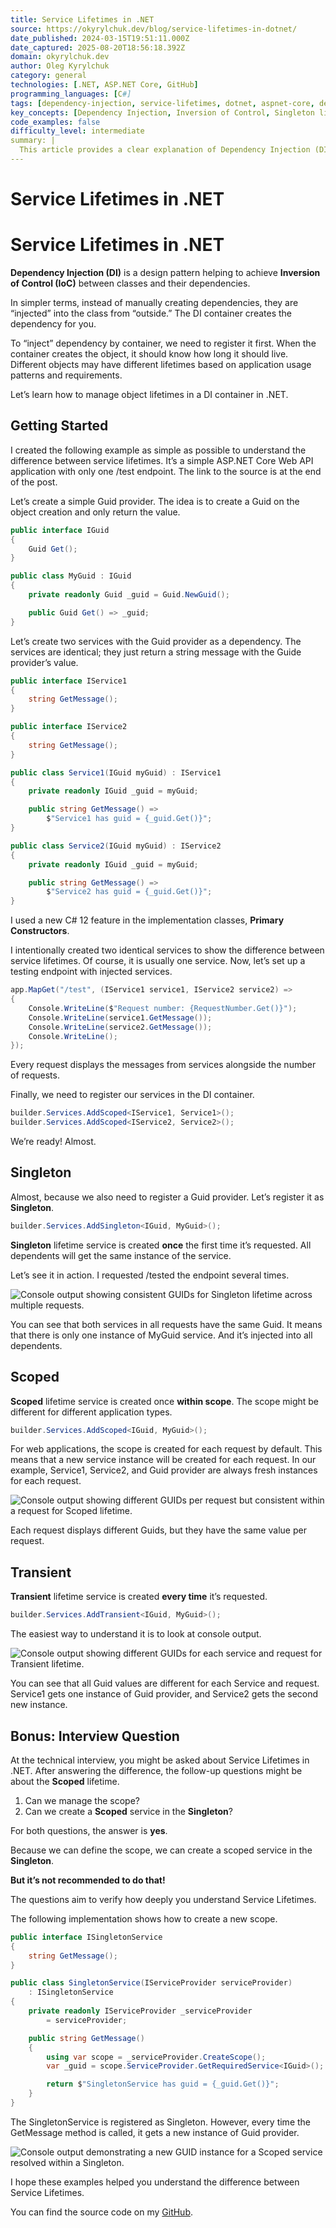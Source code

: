 ```yaml
---
title: Service Lifetimes in .NET
source: https://okyrylchuk.dev/blog/service-lifetimes-in-dotnet/
date_published: 2024-03-15T19:51:11.000Z
date_captured: 2025-08-20T18:56:18.392Z
domain: okyrylchuk.dev
author: Oleg Kyrylchuk
category: general
technologies: [.NET, ASP.NET Core, GitHub]
programming_languages: [C#]
tags: [dependency-injection, service-lifetimes, dotnet, aspnet-core, design-patterns, inversion-of-control, web-api, csharp, object-lifecycle]
key_concepts: [Dependency Injection, Inversion of Control, Singleton lifetime, Scoped lifetime, Transient lifetime, Primary Constructors, Service Provider, Object Lifecycle Management]
code_examples: false
difficulty_level: intermediate
summary: |
  This article provides a clear explanation of Dependency Injection (DI) and Inversion of Control (IoC) within .NET applications. It thoroughly details the three primary service lifetimes—Singleton, Scoped, and Transient—using practical C# code examples in an ASP.NET Core Web API context. The post illustrates how each lifetime impacts object instantiation and provides console output to demonstrate their distinct behaviors. Additionally, it addresses a common technical interview question regarding the creation of scoped services within a singleton, offering a solution while advising against its general use.
---
```

# Service Lifetimes in .NET

# Service Lifetimes in .NET

**Dependency Injection (DI)** is a design pattern helping to achieve **Inversion of Control (IoC)** between classes and their dependencies.

In simpler terms, instead of manually creating dependencies, they are “injected” into the class from “outside.” The DI container creates the dependency for you.

To “inject” dependency by container, we need to register it first. When the container creates the object, it should know how long it should live. Different objects may have different lifetimes based on application usage patterns and requirements.

Let’s learn how to manage object lifetimes in a DI container in .NET.

## Getting Started

I created the following example as simple as possible to understand the difference between service lifetimes. It’s a simple ASP.NET Core Web API application with only one /test endpoint. The link to the source is at the end of the post.

Let’s create a simple Guid provider. The idea is to create a Guid on the object creation and only return the value.

```csharp
public interface IGuid
{
    Guid Get();
}

public class MyGuid : IGuid
{
    private readonly Guid _guid = Guid.NewGuid();

    public Guid Get() => _guid;
}
```

Let’s create two services with the Guid provider as a dependency. The services are identical; they just return a string message with the Guide provider’s value.

```csharp
public interface IService1
{
    string GetMessage();
}

public interface IService2
{
    string GetMessage();
}

public class Service1(IGuid myGuid) : IService1
{
    private readonly IGuid _guid = myGuid;

    public string GetMessage() =>
        $"Service1 has guid = {_guid.Get()}";
}

public class Service2(IGuid myGuid) : IService2
{
    private readonly IGuid _guid = myGuid;

    public string GetMessage() =>
        $"Service2 has guid = {_guid.Get()}";
}
```

I used a new C# 12 feature in the implementation classes, **Primary Constructors**.

I intentionally created two identical services to show the difference between service lifetimes. Of course, it is usually one service.
Now, let’s set up a testing endpoint with injected services.

```csharp
app.MapGet("/test", (IService1 service1, IService2 service2) =>
{
    Console.WriteLine($"Request number: {RequestNumber.Get()}");
    Console.WriteLine(service1.GetMessage());
    Console.WriteLine(service2.GetMessage());
    Console.WriteLine();
});
```

Every request displays the messages from services alongside the number of requests.

Finally, we need to register our services in the DI container.

```csharp
builder.Services.AddScoped<IService1, Service1>();
builder.Services.AddScoped<IService2, Service2>();
```

We’re ready! Almost.

## Singleton

Almost, because we also need to register a Guid provider. Let’s register it as **Singleton**.

```csharp
builder.Services.AddSingleton<IGuid, MyGuid>();
```

**Singleton** lifetime service is created **once** the first time it’s requested. All dependents will get the same instance of the service.

Let’s see it in action. I requested /tested the endpoint several times.

![Console output showing consistent GUIDs for Singleton lifetime across multiple requests.](https://example.com/singleton-output.png)

You can see that both services in all requests have the same Guid. It means that there is only one instance of MyGuid service. And it’s injected into all dependents.

## Scoped

**Scoped** lifetime service is created once **within scope**. The scope might be different for different application types.

```csharp
builder.Services.AddScoped<IGuid, MyGuid>();
```

For web applications, the scope is created for each request by default. This means that a new service instance will be created for each request. In our example, Service1, Service2, and Guid provider are always fresh instances for each request.

![Console output showing different GUIDs per request but consistent within a request for Scoped lifetime.](https://example.com/scoped-output.png)

Each request displays different Guids, but they have the same value per request.

## Transient

**Transient** lifetime service is created **every time** it’s requested.

```csharp
builder.Services.AddTransient<IGuid, MyGuid>();
```

The easiest way to understand it is to look at console output.

![Console output showing different GUIDs for each service and request for Transient lifetime.](https://example.com/transient-output.png)

You can see that all Guid values are different for each Service and request. Service1 gets one instance of Guid provider, and Service2 gets the second new instance.

## Bonus: Interview Question

At the technical interview, you might be asked about Service Lifetimes in .NET. After answering the difference, the follow-up questions might be about the **Scoped** lifetime.

1.  Can we manage the scope?
2.  Can we create a **Scoped** service in the **Singleton**?

For both questions, the answer is **yes**.

Because we can define the scope, we can create a scoped service in the **Singleton**.

**But it’s not recommended to do that!**

The questions aim to verify how deeply you understand Service Lifetimes.

The following implementation shows how to create a new scope.

```csharp
public interface ISingletonService
{
    string GetMessage();
}

public class SingletonService(IServiceProvider serviceProvider)
    : ISingletonService
{
    private readonly IServiceProvider _serviceProvider
        = serviceProvider;

    public string GetMessage()
    {
        using var scope = _serviceProvider.CreateScope();
        var _guid = scope.ServiceProvider.GetRequiredService<IGuid>();

        return $"SingletonService has guid = {_guid.Get()}";
    }
}
```

The SingletonService is registered as Singleton. However, every time the GetMessage method is called, it gets a new instance of Guid provider.

![Console output demonstrating a new GUID instance for a Scoped service resolved within a Singleton.](https://example.com/singleton-scoped-output.png)

I hope these examples helped you understand the difference between Service Lifetimes.

You can find the source code on my [GitHub](https://github.com/okyrylchuk/dotnet-newsletter/tree/main/ServiceLifetimes "GitHub").